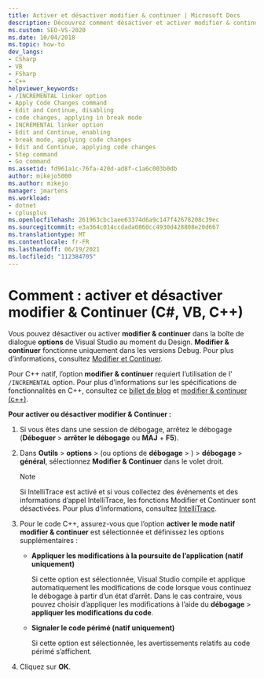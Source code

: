 ```yaml
---
title: Activer et désactiver modifier & continuer | Microsoft Docs
description: Découvrez comment désactiver et activer modifier & continuer dans les options Visual Studio au moment du Design. Modifier &amp; Continuer ne fonctionne que dans les versions Debug.
ms.custom: SEO-VS-2020
ms.date: 10/04/2018
ms.topic: how-to
dev_langs:
- CSharp
- VB
- FSharp
- C++
helpviewer_keywords:
- /INCREMENTAL linker option
- Apply Code Changes command
- Edit and Continue, disabling
- code changes, applying in break mode
- INCREMENTAL linker option
- Edit and Continue, enabling
- break mode, applying code changes
- Edit and Continue, applying code changes
- Step command
- Go command
ms.assetid: fd961a1c-76fa-420d-ad8f-c1a6c003b0db
author: mikejo5000
ms.author: mikejo
manager: jmartens
ms.workload:
- dotnet
- cplusplus
ms.openlocfilehash: 261963cbc1aee63374d6a9c147f42678208c39ec
ms.sourcegitcommit: e3a364c014ccdada0860cc4930d428808e20d667
ms.translationtype: MT
ms.contentlocale: fr-FR
ms.lasthandoff: 06/19/2021
ms.locfileid: "112384705"
---
```

# <a name="how-to-enable-and-disable-edit-and-continue-c-vb-c"></a>Comment : activer et désactiver modifier & Continuer (C#, VB, C++)

Vous pouvez désactiver ou activer **modifier & continuer** dans la boîte de dialogue **options** de Visual Studio au moment du Design. **Modifier & continuer** fonctionne uniquement dans les versions Debug. Pour plus d’informations, consultez [Modifier et Continuer](../debugger/edit-and-continue.md).

Pour C++ natif, l’option **modifier & continuer** requiert l’utilisation de l' `/INCREMENTAL` option. Pour plus d’informations sur les spécifications de fonctionnalités en C++, consultez ce [billet de blog](https://devblogs.microsoft.com/cppblog/c-edit-and-continue-in-visual-studio-2015-update-3/) et [modifier & continuer (c++)](../debugger/edit-and-continue-visual-cpp.md).

**Pour activer ou désactiver modifier & Continuer :**

1. Si vous êtes dans une session de débogage, arrêtez le débogage (**Déboguer**  >  **arrêter le débogage** ou **MAJ** + **F5**).

1. Dans **Outils**  >  **options** > (ou options de **débogage**  >  ) > **débogage**  >  **général**, sélectionnez **Modifier & Continuer** dans le volet droit.

    > [!NOTE]
    > Si IntelliTrace est activé et si vous collectez des événements et des informations d’appel IntelliTrace, les fonctions Modifier et Continuer sont désactivées. Pour plus d’informations, consultez [IntelliTrace](../debugger/intellitrace.md).

1. Pour le code C++, assurez-vous que l’option **activer le mode natif modifier & continuer** est sélectionnée et définissez les options supplémentaires :
    - **Appliquer les modifications à la poursuite de l’application (natif uniquement)**

      Si cette option est sélectionnée, Visual Studio compile et applique automatiquement les modifications de code lorsque vous continuez le débogage à partir d’un état d’arrêt. Dans le cas contraire, vous pouvez choisir d’appliquer les modifications à l’aide du **débogage**  >  **appliquer les modifications du code**.

    - **Signaler le code périmé (natif uniquement)**

      Si cette option est sélectionnée, les avertissements relatifs au code périmé s’affichent.

1. Cliquez sur **OK**.
